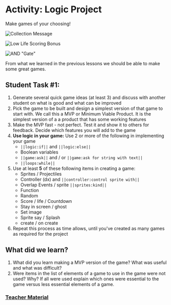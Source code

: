 # Activity: Logic Project

Make games of your choosing!

![Collection Message](/static/courses/advanced-blocks/logic/collection-message.gif)

![Low Life Scoring Bonus](/static/courses/advanced-blocks/logic/scoring-bonus.gif)

![AND "Gate"](/static/courses/advanced-blocks/logic/and-gate.gif)

From what we learned in the previous lessons we should be able to make some great games.

## Student Task #1:

1. Generate several quick game ideas (at least 3) and discuss with another student on what is good and what can be improved
2. Pick the game to be built and design a simplest version of that game to start with. We call this a MVP or Minimum Viable Product. It is the simplest version of a a product that has some working features
3. Make the MVP fast - not perfect. Test it and show it to others for feedback. Decide which features you will add to the game
4. **Use logic in your game:** Use 2 or more of the following in implementing your game
    * ``||logic:if||`` and ``||logic:else||``
    * Boolean variables
    * ``||game:ask||`` and / or ``||game:ask for string with text||``
    * ``||loops:while||``
5. Use at least **5** of these following items in creating a game:
    * Sprites / Projectiles
    * Controller (dx) and ``||controller:control sprite with||``
    * Overlap Events / sprite ``||sprites:kind||``
    * Function
    * Random
    * Score / life / Countdown
    * Stay in screen / ghost
    * Set image
    * Sprite say / Splash
    * create / on create
6. Repeat this process as time allows, until you've created as many games as required for the project

## What did we learn? 

1. What did you learn making a MVP version of the game? What was useful and what was difficult?
2. Were items in the list of elements of a game to use in the game were not used? Why? If all were used explain which ones were essential to the game versus less essential elements of a game.

### [Teacher Material](/courses/advanced-blocks/about/teachers)